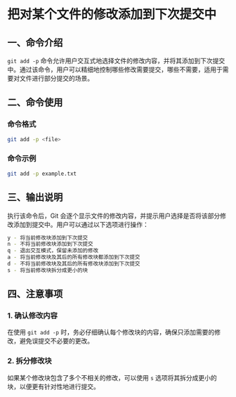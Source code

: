 # 把对某个文件的修改添加到下次提交中

## 一、命令介绍

`git add -p` 命令允许用户交互式地选择文件的修改内容，并将其添加到下次提交中。通过该命令，用户可以精细地控制哪些修改需要提交，哪些不需要，适用于需要对文件进行部分提交的场景。

## 二、命令使用

### 命令格式

```bash
git add -p <file>
```

### 命令示例

```bash
git add -p example.txt
```

## 三、输出说明

执行该命令后，Git 会逐个显示文件的修改内容，并提示用户选择是否将该部分修改添加到提交中。用户可以通过以下选项进行操作：

```bash
y - 将当前修改块添加到下次提交
n - 不将当前修改块添加到下次提交
q - 退出交互模式，保留未添加的修改
a - 将当前修改块及其后的所有修改块都添加到下次提交
d - 不将当前修改块及其后的所有修改块添加到下次提交
s - 将当前修改块拆分成更小的块
```

## 四、注意事项

### 1. 确认修改内容

在使用 `git add -p` 时，务必仔细确认每个修改块的内容，确保只添加需要的修改，避免误提交不必要的更改。

### 2. 拆分修改块

如果某个修改块包含了多个不相关的修改，可以使用 `s` 选项将其拆分成更小的块，以便更有针对性地进行提交。
